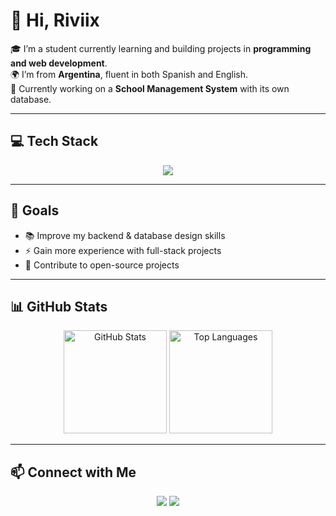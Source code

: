 # 👋 Hi, Riviix 

🎓 I’m a student currently learning and building projects in **programming and web development**.  
🌍 I’m from **Argentina**, fluent in both Spanish and English.  
🚀 Currently working on a **School Management System** with its own database.  

---

## 💻 Tech Stack

<p align="center">
  <img src="https://skillicons.dev/icons?i=cpp,js,php,html,css,mysql" />
</p>

---

## 📌 Goals

- 📚 Improve my backend & database design skills  
- ⚡ Gain more experience with full-stack projects  
- 🤝 Contribute to open-source projects  

---

## 📊 GitHub Stats

<p align="center">
  <img src="https://github-readme-stats.vercel.app/api?username=YOURUSERNAME&show_icons=true&theme=tokyonight" alt="GitHub Stats" height="165"/>
  <img src="https://github-readme-stats.vercel.app/api/top-langs/?username=YOURUSERNAME&layout=compact&theme=tokyonight" alt="Top Languages" height="165"/>
</p>

---

## 📫 Connect with Me

<p align="center">
  <a href="mailto:youremail@example.com"><img src="https://img.shields.io/badge/Email-D14836?style=for-the-badge&logo=gmail&logoColor=white"/></a>
  <a href="https://www.linkedin.com/in/YOUR-LINKEDIN"><img src="https://img.shields.io/badge/LinkedIn-0077B5?style=for-the-badge&logo=linkedin&logoColor=white"/></a>
</p>
